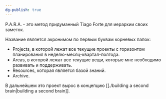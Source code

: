 ```yaml
---
dg-publish: true
---
```


P.A.R.A. - это метод придуманный Tiago Forte для иерархии своих заметок. 

Название является акронимом по первым буквам корневых папок:
- Projects, в которой лежат все текущие проекты с горизонтом планирования в неделю-месяц-квартал-полгода.
- Areas,  в которой лежат все текущие вещи, которые мне необходимо развивать и поддерживать.
- Resources, которая является базой знаний.
- Archive.

В дальнейшем это проект вырос в концепцию [[./building a second brain|building a second brain]].
